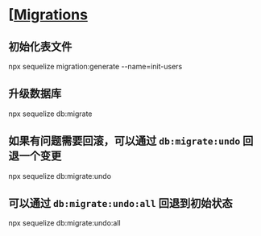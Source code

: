 # [[Migrations](https://sequelize.org/master/manual/migrations.html)

## 初始化表文件

npx sequelize migration:generate --name=init-users

## 升级数据库

npx sequelize db:migrate

## 如果有问题需要回滚，可以通过 `db:migrate:undo` 回退一个变更

npx sequelize db:migrate:undo

## 可以通过 `db:migrate:undo:all` 回退到初始状态

npx sequelize db:migrate:undo:all
